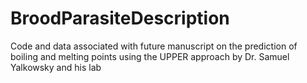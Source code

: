 # BroodParasiteDescription
Code and data associated with future manuscript on the prediction of boiling and melting points using the UPPER approach by Dr. Samuel Yalkowsky and his lab

